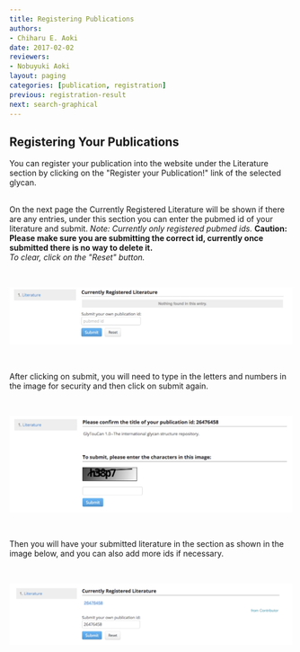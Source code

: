 ```yaml
---
title: Registering Publications
authors:
- Chiharu E. Aoki
date: 2017-02-02
reviewers:
- Nobuyuki Aoki
layout: paging
categories: [publication, registration]
previous: registration-result
next: search-graphical
---
```


Registering Your Publications
------------
You can register your publication into the website under the Literature section by clicking on the "Register your Publication!" link of the selected glycan.  
<br>

On the next page the Currently Registered Literature will be shown if there are any entries, under this section you can enter the pubmed id of your literature and submit.  *Note: Currently only registered pubmed ids.* **Caution: Please make sure you are submitting the correct id, currently once submitted there is no way to delete it.**  
*To clear, click on the "Reset" button.*  

<br>

![Glytoucan Literature Section](/images/manual/literature-registration.png)

<br>

After clicking on submit, you will need to type in the letters and numbers in the image for security and then click on submit again.  

<br>

![Glytoucan Literature Section](/images/manual/literature-confirmation.png)

<br>

Then you will have your submitted literature in the section as shown in the image below, and you can also add more ids if necessary.

<br>

![Glytoucan Literature Section](/images/manual/literature-submitted.png)
